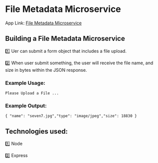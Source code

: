 # File Metadata Microservice

App Link: [File Metadata Microservice](https://file-metadata-microservice7.herokuapp.com/)

## Building a File Metadata Microservice

:one: Uer can submit a form object that includes a file upload.


:two: When user submit something, the user will receive the file name, and size in bytes within the JSON response.



### Example Usage:

`Please Upload a File ...`


### Example Output:

`{ "name": "seven7.jpg","type": "image/jpeg","size": 18830 }`

## Technologies used:

:one: Node

:two: Express

